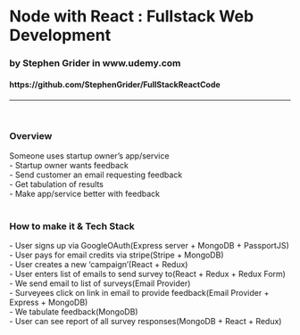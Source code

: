 <h1>Node with React : Fullstack Web Development</h1>
<h3>by Stephen Grider in www.udemy.com</h3>
<h4>https://github.com/StephenGrider/FullStackReactCode<h4>
<hr>
<br />
<h3>Overview</h3>
Someone uses startup owner’s app/service <br />
- Startup owner wants feedback<br />
- Send customer an email requesting feedback<br />
- Get tabulation of results<br />
- Make app/service better with feedback<br />
<br />
<h3>How to make it & Tech Stack</h3>
- User signs up via GoogleOAuth(Express server + MongoDB + PassportJS)<br />
- User pays for email credits via stripe(Stripe + MongoDB)<br />
- User creates a new ‘campaign’(React + Redux)<br />
- User enters list of emails to send survey to(React + Redux + Redux Form)<br />
- We send email to list of surveys(Email Provider)<br />
- Surveyees click on link in email to provide feedback(Email Provider + Express + MongoDB)<br />
- We tabulate feedback(MongoDB)<br />
- User can see report of all survey responses(MongoDB + React + Redux)<br />

